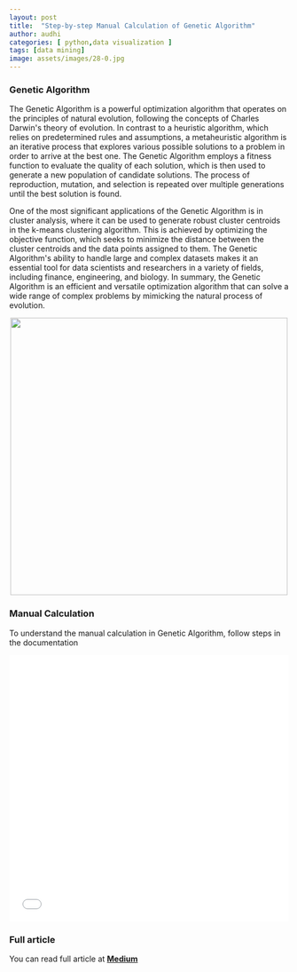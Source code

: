 ```yaml
---
layout: post
title:  "Step-by-step Manual Calculation of Genetic Algorithm"
author: audhi
categories: [ python,data visualization ]
tags: [data mining]
image: assets/images/28-0.jpg
---
```


### Genetic Algorithm
The Genetic Algorithm is a powerful optimization algorithm that operates on the principles of natural evolution, following the concepts of Charles Darwin's theory of evolution. In contrast to a heuristic algorithm, which relies on predetermined rules and assumptions, a metaheuristic algorithm is an iterative process that explores various possible solutions to a problem in order to arrive at the best one. The Genetic Algorithm employs a fitness function to evaluate the quality of each solution, which is then used to generate a new population of candidate solutions. The process of reproduction, mutation, and selection is repeated over multiple generations until the best solution is found.

One of the most significant applications of the Genetic Algorithm is in cluster analysis, where it can be used to generate robust cluster centroids in the k-means clustering algorithm. This is achieved by optimizing the objective function, which seeks to minimize the distance between the cluster centroids and the data points assigned to them. The Genetic Algorithm's ability to handle large and complex datasets makes it an essential tool for data scientists and researchers in a variety of fields, including finance, engineering, and biology. In summary, the Genetic Algorithm is an efficient and versatile optimization algorithm that can solve a wide range of complex problems by mimicking the natural process of evolution.

<p align="center">
  <img src="{{ site.baseurl }}/assets/images/28-1.png" width="500" />
</p>

### Manual Calculation
To understand the manual calculation in Genetic Algorithm, follow steps in the documentation
<iframe src="{{site.baseurl}}/assets/docs/Genetic Algorithm Calculations - Github Blog.pdf" style="width: 100%; height: 480px;" frameBorder="0"></iframe><br>

### Full article
You can read full article at [__Medium__](https://audhiaprilliant.medium.com/the-step-by-step-manual-calculation-of-genetic-algorithm-for-optimization-477dad521a1b)
